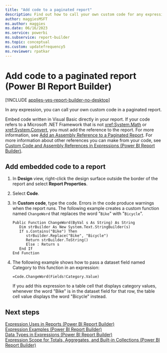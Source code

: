 ```yaml
---
title: "Add code to a paginated report"
description: Find out how to call your own custom code for any expression you have in your paginated report in Power BI Report Builder.
author: maggiesMSFT
ms.author: maggies
ms.date: 06/16/2023
ms.service: powerbi
ms.subservice: report-builder
ms.topic: conceptual
ms.custom: updatefrequency5
ms.reviewer: rpatkar
---
```

# Add code to a paginated report (Power BI Report Builder)

[!INCLUDE [applies-yes-report-builder-no-desktop](../../includes/applies-yes-report-builder-no-desktop.md)]

In any expression, you can call your own custom code in a paginated report.
  
Embed code written in Visual Basic directly in your report. If your code refers to a Microsoft .NET Framework that is not <xref:System.Math> or <xref:System.Convert>, you must add the reference to the report. For more information, see [Add an Assembly Reference to a Paginated Report](./add-assembly-reference.md). For more information about other references you can make from your code, see [Custom Code and Assembly References in Expressions &#40;Power BI Report Builder&#41;](./custom-code-and-assembly-references-in-expressions.md).  

  
## Add embedded code to a report  
  
1.  In **Design** view, right-click the design surface outside the border of the report and select **Report Properties**.  
  
2.  Select **Code**.  
  
3.  In **Custom code**, type the code. Errors in the code produce warnings when the report runs. The following example creates a custom function named `ChangeWord` that replaces the word "`Bike`" with "`Bicycle`".  
  
    ```  
    Public Function ChangeWord(ByVal s As String) As String  
       Dim strBuilder As New System.Text.StringBuilder(s)  
       If s.Contains("Bike") Then  
          strBuilder.Replace("Bike", "Bicycle")  
          Return strBuilder.ToString()  
          Else : Return s  
       End If  
    End Function  
    ```  
  
4.  The following example shows how to pass a dataset field named Category to this function in an expression:  
  
    ```  
    =Code.ChangeWord(Fields!Category.Value)  
    ```  
  
     If you add this expression to a table cell that displays category values, whenever the word "Bike" is in the dataset field for that row, the table cell value displays the word "Bicycle" instead.  
  
## Next steps
 [Expression Uses in Reports &#40;Power BI Report Builder&#41;](./expression-uses-reports-report-builder.md)   
 [Expression Examples &#40;Power BI Report Builder&#41;](./report-builder-expression-examples.md)   
 [Data Types in Expressions &#40;Power BI Report Builder&#41;](./data-types-expressions-report-builder.md)   
 [Expression Scope for Totals, Aggregates, and Built-in Collections &#40;Power BI Report Builder&#41;](./expression-scope-for-totals-aggregates-and-built-in-collections.md) 
  
